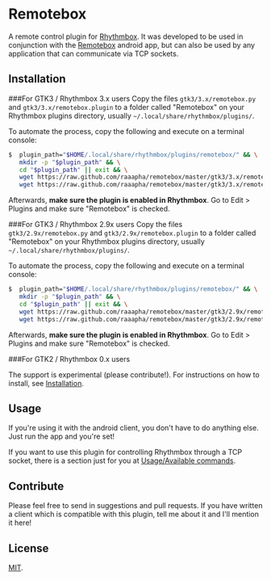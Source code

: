 Remotebox
=========

A remote control plugin for [Rhythmbox](http://projects.gnome.org/rhythmbox/). It was developed to be used in conjunction with the [Remotebox](https://play.google.com/store/apps/details?id=net.raphaelbaron.remotebox) android app, but can also be used by any application that can communicate via TCP sockets.

Installation
------------
###For GTK3 / Rhythmbox 3.x users
Copy the files `gtk3/3.x/remotebox.py` and `gtk3/3.x/remotebox.plugin` to a folder called "Remotebox" on your Rhythmbox plugins directory, usually `~/.local/share/rhythmbox/plugins/`.

To automate the process, copy the following and execute on a terminal console:

```bash
$  plugin_path="$HOME/.local/share/rhythmbox/plugins/remotebox/" && \
   mkdir -p "$plugin_path" && \
   cd "$plugin_path" || exit && \
   wget https://raw.github.com/raaapha/remotebox/master/gtk3/3.x/remotebox.plugin && \
   wget https://raw.github.com/raaapha/remotebox/master/gtk3/3.x/remotebox.py
```

Afterwards, __make sure the plugin is enabled in Rhythmbox__. Go to Edit > Plugins and make sure "Remotebox" is checked.

###For GTK3 / Rhythmbox 2.9x users
Copy the files `gtk3/2.9x/remotebox.py` and `gtk3/2.9x/remotebox.plugin` to a folder called "Remotebox" on your Rhythmbox plugins directory, usually `~/.local/share/rhythmbox/plugins/`.

To automate the process, copy the following and execute on a terminal console:

```bash
$  plugin_path="$HOME/.local/share/rhythmbox/plugins/remotebox/" && \
   mkdir -p "$plugin_path" && \
   cd "$plugin_path" || exit && \
   wget https://raw.github.com/raaapha/remotebox/master/gtk3/2.9x/remotebox.plugin && \
   wget https://raw.github.com/raaapha/remotebox/master/gtk3/2.9x/remotebox.py
```

Afterwards, __make sure the plugin is enabled in Rhythmbox__. Go to Edit > Plugins and make sure "Remotebox" is checked.

###For GTK2 / Rhythmbox 0.x users

The support is experimental (please contribute!). For instructions on how to install, see [Installation](https://github.com/raaapha/remotebox/wiki/Installation).

Usage
-----

If you're using it with the android client, you don't have to do anything else. Just run the app and you're set!

If you want to use this plugin for controlling Rhythmbox through a TCP socket, there is a section just for you at [Usage/Available commands](https://github.com/raaapha/remotebox/wiki/Usage---Commands).

Contribute
----------

Please feel free to send in suggestions and pull requests. If you have written a client which is compatible with this plugin, tell me about it and I'll mention it here!

License
-------

[MIT](http://opensource.org/licenses/MIT).
